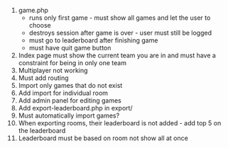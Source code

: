 1. game.php 
   - runs only first game - must show all games and let the user to choose
   - destroys session after game is over - user must still be logged
   - must go to leaderboard after finishing game 
   - must have quit game button
2. Index page must show the current team you are in and must have a constraint for being in only one team
3. Multiplayer not working
4. Must add routing
5. Import only games that do not exist
6. Add import for individual room
7. Add admin panel for editing games
8. Add export-leaderboard.php in export/
9. Must automatically import games?
10. When exporting rooms, their leaderboard is not added - add top 5 on the leaderboard
11. Leaderboard must be based on room not show all at once